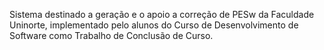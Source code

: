 Sistema destinado a geração e o apoio a correção de PESw da Faculdade Uninorte, implementado pelo alunos do Curso de Desenvolvimento de Software como Trabalho de Conclusão de Curso.